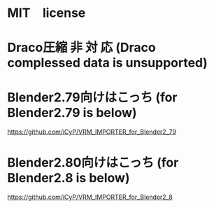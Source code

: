 # MIT　license　
# Draco圧縮 非 対 応 (Draco complessed data is unsupported)
# Blender2.79向けはこっち (for Blender2.79 is below)
https://github.com/iCyP/VRM_IMPORTER_for_Blender2_79
# Blender2.80向けはこっち (for Blender2.8 is below)
https://github.com/iCyP/VRM_IMPORTER_for_Blender2_8
